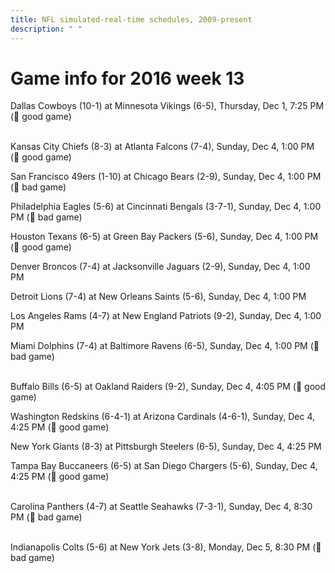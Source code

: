 ```yaml
---
title: NFL simulated-real-time schedules, 2009-present
description: " "
---
```


# Game info for 2016 week 13

Dallas Cowboys (10-1) at Minnesota Vikings (6-5), Thursday, Dec 1, 7:25 PM (:football: good game)

<br/>Kansas City Chiefs (8-3) at Atlanta Falcons (7-4), Sunday, Dec 4, 1:00 PM (:football: good game)

San Francisco 49ers (1-10) at Chicago Bears (2-9), Sunday, Dec 4, 1:00 PM (:red_circle: bad game)

Philadelphia Eagles (5-6) at Cincinnati Bengals (3-7-1), Sunday, Dec 4, 1:00 PM (:red_circle: bad game)

Houston Texans (6-5) at Green Bay Packers (5-6), Sunday, Dec 4, 1:00 PM (:football: good game)

Denver Broncos (7-4) at Jacksonville Jaguars (2-9), Sunday, Dec 4, 1:00 PM

Detroit Lions (7-4) at New Orleans Saints (5-6), Sunday, Dec 4, 1:00 PM

Los Angeles Rams (4-7) at New England Patriots (9-2), Sunday, Dec 4, 1:00 PM

Miami Dolphins (7-4) at Baltimore Ravens (6-5), Sunday, Dec 4, 1:00 PM (:red_circle: bad game)

<br/>Buffalo Bills (6-5) at Oakland Raiders (9-2), Sunday, Dec 4, 4:05 PM (:football: good game)

Washington Redskins (6-4-1) at Arizona Cardinals (4-6-1), Sunday, Dec 4, 4:25 PM (:football: good game)

New York Giants (8-3) at Pittsburgh Steelers (6-5), Sunday, Dec 4, 4:25 PM

Tampa Bay Buccaneers (6-5) at San Diego Chargers (5-6), Sunday, Dec 4, 4:25 PM (:football: good game)

<br/>Carolina Panthers (4-7) at Seattle Seahawks (7-3-1), Sunday, Dec 4, 8:30 PM (:red_circle: bad game)

<br/>Indianapolis Colts (5-6) at New York Jets (3-8), Monday, Dec 5, 8:30 PM (:red_circle: bad game)

